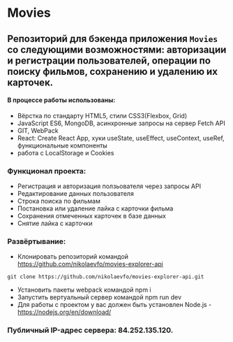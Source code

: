 # Movies
## Репозиторий для бэкенда приложения `Movies` со следующими возможностями: авторизации и регистрации пользователей, операции по поиску фильмов, сохранению и удалению их карточек.

#### В процессе работы использованы:
- Вёрстка по стандарту HTML5, стили CSS3(Flexbox, Grid)
- JavaScript ES6, MongoDB, асинхронные запросы на сервер Fetch API
- GIT, WebPack
- React: Create React App, хуки useState, useEffect, useContext, useRef, функциональные компоненты
- работа с LocalStorage и Cookies

### Функционал проекта:
- Регистрация и авторизация ползьователя через запросы API
- Редактирование данных пользователя
- Строка поиска по фильмам
- Постановка или удаление лайка с карточки фильма
- Сохранения отмеченных карточек в базе данных
- Снятие лайка с карточки

### Развёртывание:
- Клонировать репозиторий командой https://github.com/nikolaevfo/movies-explorer-api
```
git clone https://github.com/nikolaevfo/movies-explorer-api.git
```
- Установить пакеты webpack командой npm i
- Запустить вертуальный сервер командой npm run dev
- Для работы с проектом у вас должен быть установлен Node.js - https://nodejs.org/en/download/

### Публичный IP-адрес сервера: 84.252.135.120.
